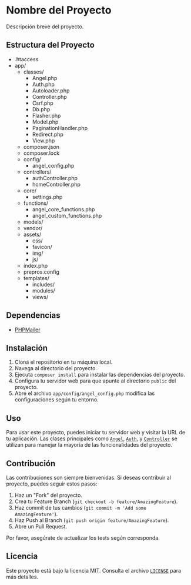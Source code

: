 # Nombre del Proyecto

Descripción breve del proyecto.

## Estructura del Proyecto

- .htaccess 
- app/ 
    - classes/ 
        - Angel.php 
        - Auth.php 
        - Autoloader.php 
        - Controller.php 
        - Csrf.php 
        - Db.php 
        - Flasher.php 
        - Model.php 
        - PaginationHandler.php 
        - Redirect.php 
        - View.php 
    - composer.json 
    - composer.lock 
    - config/ 
        - angel_config.php 
    - controllers/ 
        - authController.php 
        - homeController.php 
    - core/ 
        - settings.php 
    - functions/ 
        - angel_core_functions.php 
        - angel_custom_functions.php 
    - models/ 
    - vendor/ 
    - assets/ 
        - css/ 
        - favicon/ 
        - img/ 
        - js/ 
    - index.php 
    - prepros.config 
    - templates/ 
        - includes/ 
        - modules/ 
        - views/

## Dependencias

- [PHPMailer](app/vendor/phpmailer/phpmailer/README.md)

## Instalación

1. Clona el repositorio en tu máquina local.
2. Navega al directorio del proyecto.
3. Ejecuta `composer install` para instalar las dependencias del proyecto.
4. Configura tu servidor web para que apunte al directorio `public` del proyecto.
5. Abre el archivo  `app/config/angel_config.php` modifica las configuraciones según tu entorno.

## Uso

Para usar este proyecto, puedes iniciar tu servidor web y visitar la URL de tu aplicación. Las clases principales como [`Angel`](app/classes/Angel.php), [`Auth`](app/classes/Auth.php), y [`Controller`](app/classes/Controller.php) se utilizan para manejar la mayoría de las funcionalidades del proyecto.
## Contribución

Las contribuciones son siempre bienvenidas. Si deseas contribuir al proyecto, puedes seguir estos pasos:

1. Haz un "Fork" del proyecto.
2. Crea tu Feature Branch (`git checkout -b feature/AmazingFeature`).
3. Haz commit de tus cambios (`git commit -m 'Add some AmazingFeature'`).
4. Haz Push al Branch (`git push origin feature/AmazingFeature`).
5. Abre un Pull Request.

Por favor, asegúrate de actualizar los tests según corresponda.

## Licencia

Este proyecto está bajo la licencia MIT. Consulta el archivo [`LICENSE`](LICENSE) para más detalles.